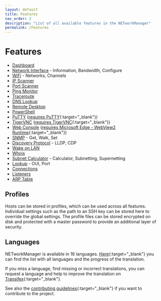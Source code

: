 ```yaml
---
layout: default
title: Features
nav_order: 2
description: "List of all available features in the NETworkManager"
permalink: /Features
---
```


# Features
- [Dashboard](Documentation/Application/Dashboard)
- [Network Interface](Documentation/Application/NetworkInterface) - Information, Bandwidth, Configure
- [WiFi](Documentation/Application/WiFi) - Networks, Channels
- [IP Scanner](Documentation/Application/IPScanner)
- [Port Scanner](Documentation/Application/PortScanner)
- [Ping Monitor](Documentation/Application/PingMonitor)
- [Traceroute](Documentation/Application/Traceroute)
- [DNS Lookup](Documentation/Application/DNSLookup)
- [Remote Desktop](Documentation/Application/RemoteDesktop)
- [PowerShell](Documentation/Application/PowerShell)
- [PuTTY](Documentation/Application/PuTTY) ([requires PuTTY](https://www.chiark.greenend.org.uk/~sgtatham/putty/latest.html){:target="_blank"})
- [TigerVNC](Documentation/Application/TigerVNC) ([requires TigerVNC](https://tigervnc.org/){:target="_blank"})
- [Web Console](Documentation/Application/WebConsole) ([requires Microsoft Edge - WebView2 Runtime](https://developer.microsoft.com/en-us/microsoft-edge/webview2/){:target="_blank"})
- [SNMP](Documentation/Application/SNMP) - Get, Walk, Set
- [Discovery Protocol](Documentation/Application/DiscoveryProtocol) - LLDP, CDP
- [Wake on LAN](Documentation/Application/WakeOnLAN)
- [Whois](Documentation/Application/Whois)
- [Subnet Calculator](Documentation/Application/SubnetCalculator) - Calculator, Subnetting, Supernetting
- [Lookup](Documentation/Application/Lookup) - OUI, Port
- [Connections](Documentation/Application/Connections)
- [Listeners](Documentation/Application/Listeners)
- [ARP Table](Documentation/Application/ARPTable)

## Profiles

Hosts can be stored in profiles, which can be used across all features. Individual settings such as the path to an SSH key can be stored here to override the global settings. The profile files can be stored encrypted on disk and protected with a master password to provide an additional layer of security.

## Languages

NETworkManager is available in 16 languages. [Here](https://www.transifex.com/BornToBeRoot/NETworkManager/dashboard/){:target="_blank"} you can find the list with all languages and the progress of the translation.

If you miss a language, find missing or incorrect translations, you can request a language and help to improve the translation on [Transifex](https://www.transifex.com/BornToBeRoot/NETworkManager){:target="_blank"}. 

See also the [contributing guidelines](https://github.com/BornToBeRoot/NETworkManager/blob/master/CONTRIBUTING.md){:target="_blank"} if you want to contribute to the project.
